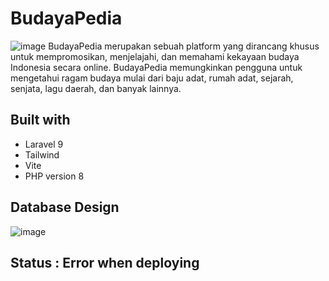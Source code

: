 # BudayaPedia
![image](https://github.com/trybhuwanes/BudayaPedia/assets/100568008/8a888e71-8142-4341-a69f-a7baa8c99b2b)
BudayaPedia merupakan sebuah platform yang dirancang khusus untuk mempromosikan, menjelajahi, dan memahami kekayaan budaya Indonesia secara online. BudayaPedia memungkinkan pengguna untuk mengetahui ragam budaya mulai dari baju adat, rumah adat, sejarah, senjata, lagu daerah, dan banyak lainnya.

## Built with
- Laravel 9
- Tailwind
- Vite
- PHP version 8

## Database Design
![image](https://github.com/trybhuwanes/BudayaPedia/assets/100568008/655ac5f2-207a-4adc-8165-f0842e5bcb72)


## Status : Error when deploying
